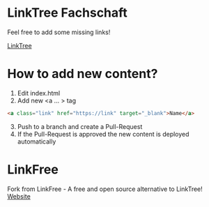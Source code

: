 # LinkTree Fachschaft
Feel free to add some missing links!

[LinkTree](https://fachschaft-fb12.github.io/)

# How to add new content?

1. Edit index.html
2. Add new <a ... > tag
```html
<a class="link" href="https://link" target="_blank">Name</a>
```
3. Push to a branch and create a Pull-Request
4. If the Pull-Request is approved the new content is deployed automatically
# LinkFree
Fork from LinkFree - A free and open source alternative to LinkTree!
[Website](https://michaelbarney.github.io/LinkFree)
